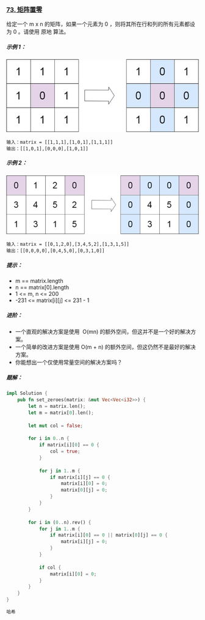 ### [73. 矩阵置零](https://leetcode.cn/problems/set-matrix-zeroes/)

给定一个 m x n 的矩阵，如果一个元素为 0 ，则将其所在行和列的所有元素都设为 0 。请使用 原地 算法。

##### 示例 1：
![img.png](img.png)
```
输入：matrix = [[1,1,1],[1,0,1],[1,1,1]]
输出：[[1,0,1],[0,0,0],[1,0,1]]
```

##### 示例 2：
![img_1.png](img_1.png)
```
输入：matrix = [[0,1,2,0],[3,4,5,2],[1,3,1,5]]
输出：[[0,0,0,0],[0,4,5,0],[0,3,1,0]]
```

##### 提示：
- m == matrix.length
- n == matrix[0].length
- 1 <= m, n <= 200
- -231 <= matrix[i][j] <= 231 - 1

##### 进阶：
- 一个直观的解决方案是使用  O(mn) 的额外空间，但这并不是一个好的解决方案。
- 一个简单的改进方案是使用 O(m + n) 的额外空间，但这仍然不是最好的解决方案。
- 你能想出一个仅使用常量空间的解决方案吗？

##### 题解：
```rust
impl Solution {
    pub fn set_zeroes(matrix: &mut Vec<Vec<i32>>) {
        let n = matrix.len();
        let m = matrix[0].len();

        let mut col = false;

        for i in 0..n {
            if matrix[i][0] == 0 {
                col = true;
            }

            for j in 1..m {
                if matrix[i][j] == 0 {
                    matrix[i][0] = 0;
                    matrix[0][j] = 0;
                }
            }
        }

        for i in (0..n).rev() {
            for j in 1..m {
                if matrix[i][0] == 0 || matrix[0][j] == 0 {
                    matrix[i][j] = 0;
                }
            }

            if col {
                matrix[i][0] = 0;
            }
        }
    }
}
```

`哈希`
